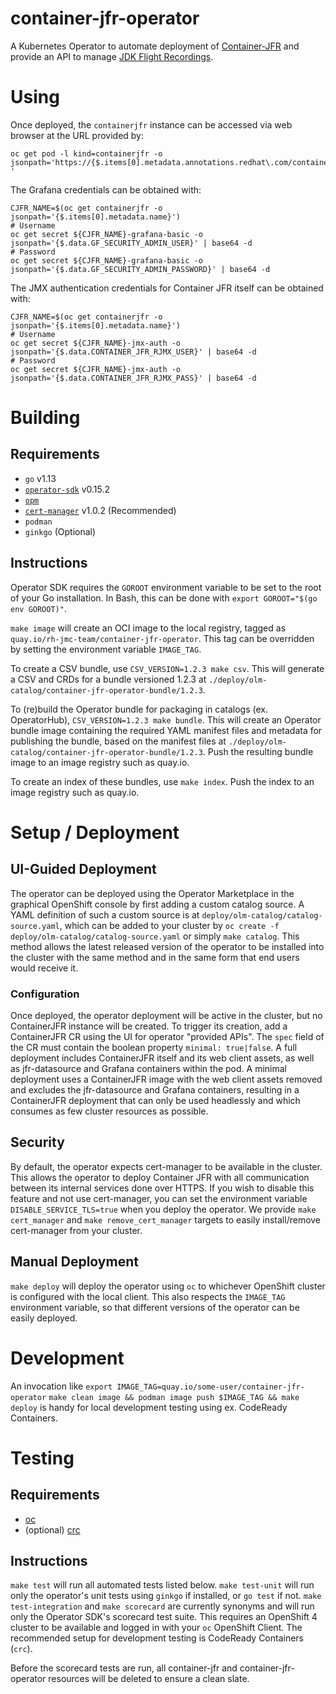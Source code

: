 # container-jfr-operator

A Kubernetes Operator to automate deployment of
[Container-JFR](https://github.com/rh-jmc-team/container-jfr) and provide an
API to manage [JDK Flight Recordings](https://openjdk.java.net/jeps/328).

# Using
Once deployed, the `containerjfr` instance can be accessed via web browser
at the URL provided by:
```
oc get pod -l kind=containerjfr -o jsonpath='https://{$.items[0].metadata.annotations.redhat\.com/containerJfrUrl} '
```
The Grafana credentials can be obtained with:
```shell
CJFR_NAME=$(oc get containerjfr -o jsonpath='{$.items[0].metadata.name}')
# Username
oc get secret ${CJFR_NAME}-grafana-basic -o jsonpath='{$.data.GF_SECURITY_ADMIN_USER}' | base64 -d
# Password
oc get secret ${CJFR_NAME}-grafana-basic -o jsonpath='{$.data.GF_SECURITY_ADMIN_PASSWORD}' | base64 -d
```
The JMX authentication credentials for Container JFR itself can be obtained with:
```shell
CJFR_NAME=$(oc get containerjfr -o jsonpath='{$.items[0].metadata.name}')
# Username
oc get secret ${CJFR_NAME}-jmx-auth -o jsonpath='{$.data.CONTAINER_JFR_RJMX_USER}' | base64 -d
# Password
oc get secret ${CJFR_NAME}-jmx-auth -o jsonpath='{$.data.CONTAINER_JFR_RJMX_PASS}' | base64 -d
```

# Building
## Requirements
- `go` v1.13
- [`operator-sdk`](https://github.com/operator-framework/operator-sdk) v0.15.2
- [`opm`](https://github.com/operator-framework/operator-registry)
- [`cert-manager`](https://github.com/jetstack/cert-manager) v1.0.2 (Recommended)
- `podman`
- `ginkgo` (Optional)

## Instructions
Operator SDK requires the `GOROOT` environment variable to be set to the root
of your Go installation. In Bash, this can be done with
`export GOROOT="$(go env GOROOT)"`.

`make image` will create an OCI image to the local registry, tagged as
`quay.io/rh-jmc-team/container-jfr-operator`. This tag can be overridden by
setting the environment variable `IMAGE_TAG`.

To create a CSV bundle, use `CSV_VERSION=1.2.3 make csv`. This will generate
a CSV and CRDs for a bundle versioned 1.2.3 at
`./deploy/olm-catalog/container-jfr-operator-bundle/1.2.3`.

To (re)build the Operator bundle for packaging in catalogs (ex. OperatorHub),
`CSV_VERSION=1.2.3 make bundle`. This will create an Operator bundle image
containing the required YAML manifest files and metadata for publishing the
bundle, based on the manifest files at
`./deploy/olm-catalog/container-jfr-operator-bundle/1.2.3`. Push the resulting
bundle image to an image registry such as quay.io.

To create an index of these bundles, use `make index`. Push the index to an
image registry such as quay.io.

# Setup / Deployment
## UI-Guided Deployment

The operator can be deployed using the Operator Marketplace in the graphical
OpenShift console by first adding a custom catalog source. A YAML definition
of such a custom source is at `deploy/olm-catalog/catalog-source.yaml`, which
can be added to your cluster by
`oc create -f deploy/olm-catalog/catalog-source.yaml` or simply `make catalog`.
This method allows the latest released version of the operator to be installed
into the cluster with the same method and in the same form that end users would
receive it.

### Configuration

Once deployed, the operator deployment will be active in the cluster, but no
ContainerJFR instance will be created. To trigger its creation, add a
ContainerJFR CR using the UI for operator "provided APIs". The `spec` field
of the CR must contain the boolean property `minimal: true|false`. A full
deployment includes ContainerJFR itself and its web client assets, as well as
jfr-datasource and Grafana containers within the pod. A minimal deployment
uses a ContainerJFR image with the web client assets removed and excludes the
jfr-datasource and Grafana containers, resulting in a ContainerJFR deployment
that can only be used headlessly and which consumes as few cluster resources as
possible.

## Security

By default, the operator expects cert-manager to be available in the cluster.
This allows the operator to deploy Container JFR with all communication
between its internal services done over HTTPS. If you wish to disable this
feature and not use cert-manager, you can set the environment variable
`DISABLE_SERVICE_TLS=true` when you deploy the operator. We provide
`make cert_manager` and `make remove_cert_manager` targets to easily
install/remove cert-manager from your cluster.

## Manual Deployment

`make deploy` will deploy the operator using `oc` to whichever OpenShift
cluster is configured with the local client. This also respects the
`IMAGE_TAG` environment variable, so that different versions of the operator
can be easily deployed.

# Development
An invocation like
`export IMAGE_TAG=quay.io/some-user/container-jfr-operator`
`make clean image && podman image push $IMAGE_TAG && make deploy`
is handy for local development testing using ex. CodeReady Containers.

# Testing
## Requirements
- [oc](https://www.okd.io/download.html)
- (optional) [crc](https://github.com/code-ready/crc)

## Instructions
`make test` will run all automated tests listed below. `make test-unit` will
run only the operator's unit tests using `ginkgo` if installed, or `go test` if
not. `make test-integration` and `make scorecard` are currently synonyms and
will run only the Operator SDK's scorecard test suite. This requires an
OpenShift 4 cluster to be available and logged in with your `oc` OpenShift
Client. The recommended setup for development testing is CodeReady Containers
(`crc`).

Before the scorecard tests are run, all container-jfr and container-jfr-operator
resources will be deleted to ensure a clean slate.
